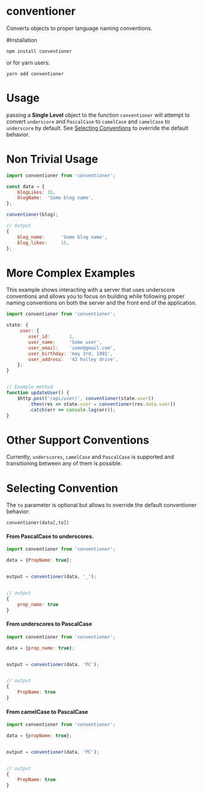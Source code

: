 # conventioner
Converts objects to proper language naming conventions.

#Installation

`npm install conventioner`

or for yarn users:

`yarn add conventioner`


# Usage
passing a **Single Level** object to the function `conventioner` will attempt to convert `underscore` and `PascalCase`
to `camelCase` and `camelCase` to `underscore` by default. See [Selecting Conventions](#selecting-convention) to override
the default behavior.


# Non Trivial Usage

``` js
import conventioner from 'conventioner';

const data = {
    blogLikes: 15,
    blogName:  'Some blog name',
};

conventioner(blog);

// Output
{
    blog_name:      'Some blog name',
    blog_likes:     15,
};

```


# More Complex Examples
This example shows interacting with a server that uses underscore conventions
and allows you to focus on building while following proper naming conventions
on both the server and the front end of the application.

```js
import conventioner from 'conventioner';

state: {
     user: {
        user_id:       1,
        user_name:     'Some user',
        user_email:    'some@gmail.com',
        user_birthday: 'may 3rd, 1991',
        user_address:  '42 holley drive',
    };
}


// Example method
function updateUser() {
    $http.post('/api/user/', conventioner(state.user))
        .then(res => state.user = conventioner(res.data.user))
        .catch(err => console.log(err));
}
```

# Other Support Conventions
Currently, `underscores`, `camelCase` and `PascalCase` is supported and transitioning
between any of them is possible.


# Selecting Convention

The `to` parameter is optional but allows to override the default conventioner behavior:

`conventioner(data[,to])`


#### From PascalCase to underscores.

```js
import conventioner from 'conventioner';

data = {PropName: true};


output = conventioner(data, '_');


// output
{
    prop_name: true
}

```

#### From underscores to PascalCase
```js
import conventioner from 'conventioner';

data = {prop_name: true};


output = conventioner(data, 'PC');


// output
{
    PropName: true
}

```

#### From camelCase to PascalCase
```js
import conventioner from 'conventioner';

data = {propName: true};


output = conventioner(data, 'PC');


// output
{
    PropName: true
}

```
